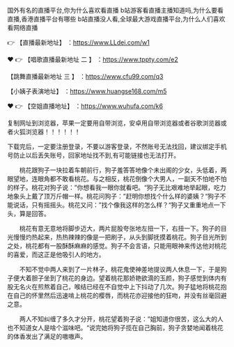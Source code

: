 国外有名的直播平台,你为什么喜欢看直播
b站游客看直播主播知道吗,为什么要看直播,香港直播平台有哪些
b站直播没人看,全球最大游戏直播平台,为什么人们喜欢看网络直播


👉 【直播最新地址】 ：https://www.LLdei.com/w1

❤️ 👉 【唱歌直播最新地址 二 】 ：https://www.tppty.com/e2

 【跳舞直播最新地址  三 】 ：https://www.cfu99.com/q3

 【小姨子表演地址】 ：https://www.huangse168.com/m5

❤ 👉 【空姐直播地址】 ：https://www.wuhufa.com/k6

复制网址到浏览器，苹果一定要用自带浏览，安卓用自带浏览器或者谷歌浏览器或者火狐浏览器！！！！！！

下载完后，一定要注册登录，不要以游客登录，不然账号无法找回，建议绑定手机号防止以后丢失账号，回家地址找不到,有可能链接也无法打开。

　　桃花跟狗子一块拉着车朝前行，狗子羞答答地像个未出阁的少女，头低着，两眼望地，连眼角都不敢看桃花。与之相反，桃花倒像个大男人，一副天不怕地不怕的样子。桃花对狗子说：”你想看我一眼你就看吧。“狗子无比艰难地举起眼，吃力地象头上戴了顶万斤帽一样。桃花问狗子：”赶明你想找个什么样的婆姨？“狗子不能说话，只有摇摇头。桃花又问：”找个像我这样的怎么样？“狗子又重重地点一下头，算是回答。

　　桃花有意无意地将脚步迈大，两片屁股夸张地左扭一下，右扭一下。狗子的目光慢慢灼热起来，热热辣辣的像是一把刷子，从头到脚抚摸着桃花。狗子目光所到之处，桃花都有一股酥酥麻麻的感觉。狗子不会言语，只能用眼神来传达他对桃花的喜爱，而这正是他吸引人的地方。

　　不知不觉中两人来到了一片林子，桃花鬼使神差地提议两人休息一下，于是狗子便大着胆子坐到了桃花的身边。望着桃花那娇艳欲滴的玉颜，狗子感觉到体内有股无名火在煎熬着自己，喉结已经在不自觉中上下抖动了几次。狗子猛地将桃花抱在自己的怀里然后迅速啃上桃花的樱唇，而桃花亦迎接他的狂吻，并没有丝毫回避之意。

　　两人不知纠缠了多久才分开，桃花望着狗子说：”姐知道你很苦，这么大的人也不知道女人是啥个滋味吧。“说完她将狗子揽在自己胸前，狗子贪婪地闻着桃花的体香发出了满足的嗷嗷声。
